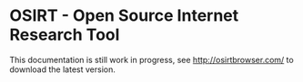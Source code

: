 # OSIRT - Open Source Internet Research Tool

This documentation is still work in progress, see http://osirtbrowser.com/ to download the latest version.
